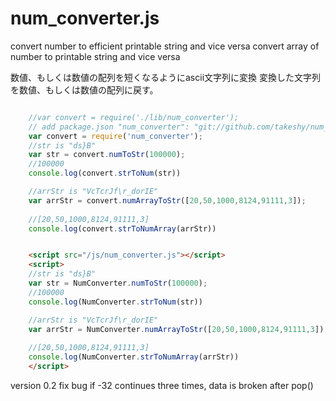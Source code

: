 num_converter.js
============

convert number to efficient printable string and vice versa
convert array of number to printable string and vice versa

数値、もしくは数値の配列を短くなるようにascii文字列に変換
変換した文字列を数値、もしくは数値の配列に戻す。

```node.js

    //var convert = require('./lib/num_converter');
    // add package.json "num_converter": "git://github.com/takeshy/num_converter.js.git"
    var convert = require('num_converter');
    //str is "ds}B"
    var str = convert.numToStr(100000);
    //100000
    console.log(convert.strToNum(str)) 

    //arrStr is "VcTcrJf\r_dorIE"
    var arrStr = convert.numArrayToStr([20,50,1000,8124,91111,3]);
    
    //[20,50,1000,8124,91111,3]
    console.log(convert.strToNumArray(arrStr)) 

```

```html

    <script src="/js/num_converter.js"></script>
    <script>
    //str is "ds}B"
    var str = NumConverter.numToStr(100000);
    //100000
    console.log(NumConverter.strToNum(str)) 

    //arrStr is "VcTcrJf\r_dorIE"
    var arrStr = NumConverter.numArrayToStr([20,50,1000,8124,91111,3]);
    
    //[20,50,1000,8124,91111,3]
    console.log(NumConverter.strToNumArray(arrStr)) 
    </script>

```

version 0.2
fix bug  if  -32 continues three times, data is broken after pop()

